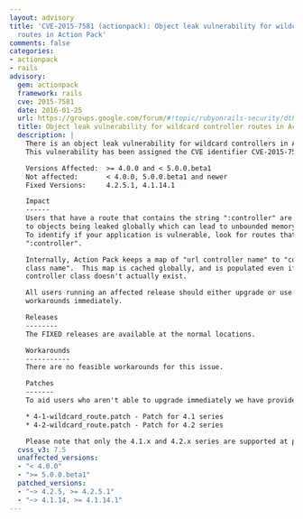 ```yaml
---
layout: advisory
title: 'CVE-2015-7581 (actionpack): Object leak vulnerability for wildcard controller
  routes in Action Pack'
comments: false
categories:
- actionpack
- rails
advisory:
  gem: actionpack
  framework: rails
  cve: 2015-7581
  date: 2016-01-25
  url: https://groups.google.com/forum/#!topic/rubyonrails-security/dthJ5wL69JE
  title: Object leak vulnerability for wildcard controller routes in Action Pack
  description: |
    There is an object leak vulnerability for wildcard controllers in Action Pack.
    This vulnerability has been assigned the CVE identifier CVE-2015-7581.

    Versions Affected:  >= 4.0.0 and < 5.0.0.beta1
    Not affected:       < 4.0.0, 5.0.0.beta1 and newer
    Fixed Versions:     4.2.5.1, 4.1.14.1

    Impact
    ------
    Users that have a route that contains the string ":controller" are susceptible
    to objects being leaked globally which can lead to unbounded memory growth.
    To identify if your application is vulnerable, look for routes that contain
    ":controller".

    Internally, Action Pack keeps a map of "url controller name" to "controller
    class name".  This map is cached globally, and is populated even if the
    controller class doesn't actually exist.

    All users running an affected release should either upgrade or use one of the
    workarounds immediately.

    Releases
    --------
    The FIXED releases are available at the normal locations.

    Workarounds
    -----------
    There are no feasible workarounds for this issue.

    Patches
    -------
    To aid users who aren't able to upgrade immediately we have provided patches for the two supported release series.  They are in git-am format and consist of a single changeset.

    * 4-1-wildcard_route.patch - Patch for 4.1 series
    * 4-2-wildcard_route.patch - Patch for 4.2 series

    Please note that only the 4.1.x and 4.2.x series are supported at present.  Users of earlier unsupported releases are advised to upgrade as soon as possible as we cannot guarantee the continued availability of security fixes for unsupported releases.
  cvss_v3: 7.5
  unaffected_versions:
  - "< 4.0.0"
  - ">= 5.0.0.beta1"
  patched_versions:
  - "~> 4.2.5, >= 4.2.5.1"
  - "~> 4.1.14, >= 4.1.14.1"
---
```

